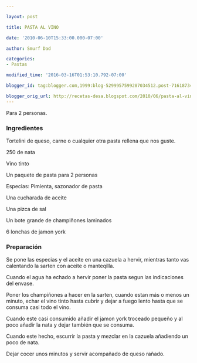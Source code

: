 ```yaml
---

layout: post

title: PASTA AL VINO

date: '2010-06-10T15:33:00.000-07:00'

author: Smurf Dad

categories:
- Pastas

modified_time: '2016-03-16T01:53:10.792-07:00'

blogger_id: tag:blogger.com,1999:blog-5299957599287034512.post-7161873423085187172

blogger_orig_url: http://recetas-desa.blogspot.com/2010/06/pasta-al-vino.html
---
```


Para 2 personas.

<h3>Ingredientes</h3>Tortelini de queso, carne o cualquier otra pasta rellena que nos guste.

250 de nata

Vino tinto

Un paquete de pasta para 2 personas

Especias: Pimienta, sazonador de pasta

Una cucharada de aceite

Una pizca de sal

Un bote grande de champiñones laminados

6 lonchas de jamon york

<h3>Preparación</h3>Se pone las especias y el aceite en una cazuela a hervir, mientras tanto vas calentando la sarten con aceite o manteqilla.

Cuando el agua ha echado a hervir poner la pasta segun las indicaciones del envase.

Poner los champiñones a hacer en la sarten, cuando estan más o menos un minuto, echar el vino tinto hasta cubrir y dejar a fuego lento hasta que se consuma casi todo el vino.

Cuando este casi consumido añadir el jamon york troceado pequeño y al poco añadir la nata y dejar también que se consuma.

Cuando este hecho, escurrir la pasta y mezclar en la cazuela añadiendo un poco de nata.

Dejar cocer unos minutos y servir acompañado de queso rañado.